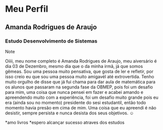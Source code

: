 # Meu Perfil

## Amanda Rodrigues de Araujo

### Estudo Desenvolvimento de Sistemas

> [!NOTE]
> Oiiii, meu nome completo é Amanda Rodrigues de Araujo, meu aiversário é dia 03 de Dezembro, mesmo dia que o da minha irmã, já que somos gêmeas. Sou uma pessoa muito pensativa, que gosta de ler e refletir, por isso creio eu que sou uma pessoa muito amigavél até extrovertida. Tenho muito orgulho de disse que já fui chama para dar aula de matemática para os alunos que passaram na segunda fase da OBMEP, pois foi um desafio para mim, uma coisa que nunca pensei em fazer e acabei amando e apreendendo muito com a experiência, foi um desafio muito grande pois eu era (ainda sou no momento) presidente do sesi estudantil, então todo momento havia presão em cima de mim. Uma coisa que eu apreendi é não desistir, sempre persista e nunca desista dos seus objetivos. :relaxed:

 *amo livros
 *espero alcançar sucesso atraves dos estudos

